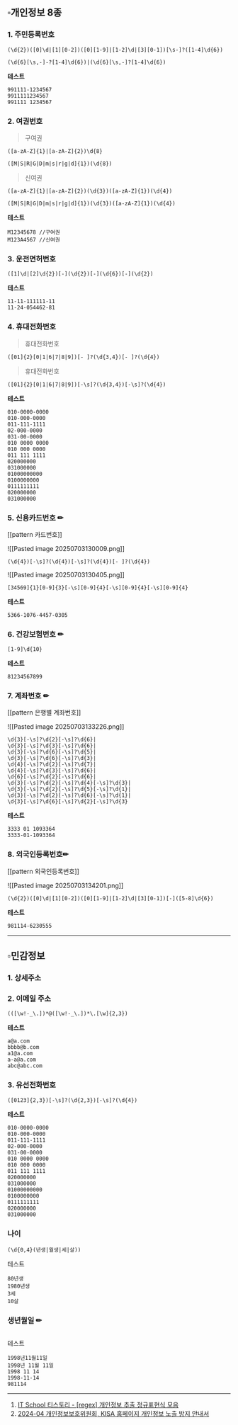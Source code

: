 

## ▫️개인정보 8종


### 1. 주민등록번호

```
(\d{2})([0]\d|[1][0-2])([0][1-9]|[1-2]\d|[3][0-1])[\s-]?([1-4]\d{6})
```

```
(\d{6}[\s,-]-?[1-4]\d{6})|(\d{6}[\s,-]?[1-4]\d{6})
```

**테스트**
```
991111-1234567
9911111234567
991111 1234567
```


### 2. 여권번호


> 구여권
```
([a-zA-Z]{1}|[a-zA-Z]{2})\d{8}
```
```
([M|S|R|G|D|m|s|r|g|d]{1})(\d{8})
```
> 신여권
```
([a-zA-Z]{1}|[a-zA-Z]{2})(\d{3})([a-zA-Z]{1})(\d{4})
```
```
([M|S|R|G|D|m|s|r|g|d]{1})(\d{3})([a-zA-Z]{1})(\d{4})
```


**테스트**
```
M12345678 //구여권
M123A4567 //신여권
```


### 3. 운전면허번호

```
([1]\d|[2]\d{2})[-](\d{2})[-](\d{6})[-](\d{2})
```

**테스트**
```
11-11-111111-11
11-24-054462-81
```


### 4. 휴대전화번호

> 휴대전화번호
```
([01]{2}[0|1|6|7|8|9])[- ]?(\d{3,4})[- ]?(\d{4})
```
> 휴대전화번호
```
([01]{2}[0|1|6|7|8|9])[-\s]?(\d{3,4})[-\s]?(\d{4})
```

**테스트**
```
010-0000-0000
010-000-0000
011-111-1111
02-000-0000
031-00-0000
010 0000 0000
010 000 0000
011 111 1111
020000000
031000000
01000000000
0100000000
0111111111
020000000
031000000
```


### 5. 신용카드번호 ✏
[[pattern 카드번호]]

![[Pasted image 20250703130009.png]]
```
(\d{4})[-\s]?(\d{4})[-\s]?(\d{4})[- ]?(\d{4})
```


![[Pasted image 20250703130405.png]]
```
[34569]{1}[0-9]{3}[-\s][0-9]{4}[-\s][0-9]{4}[-\s][0-9]{4}
```

**테스트**
```
5366-1076-4457-0305
```


### 6. 건강보험번호 ✏

```
[1-9]\d{10}
```

**테스트**
```
81234567899
```


### 7. 계좌번호 ✏
[[pattern 은행별 계좌번호]]

![[Pasted image 20250703133226.png]]

```
\d{3}[-\s]?\d{2}[-\s]?\d{6}|
\d{3}[-\s]?\d{3}[-\s]?\d{6}|
\d{3}[-\s]?\d{6}[-\s]?\d{5}|
\d{3}[-\s]?\d{6}[-\s]?\d{3}|
\d{4}[-\s]?\d{2}[-\s]?\d{7}|
\d{4}[-\s]?\d{3}[-\s]?\d{6}|
\d{6}[-\s]?\d{2}[-\s]?\d{6}|
\d{3}[-\s]?\d{2}[-\s]?\d{4}[-\s]?\d{3}|
\d{3}[-\s]?\d{2}[-\s]?\d{5}[-\s]?\d{1}|
\d{3}[-\s]?\d{2}[-\s]?\d{6}[-\s]?\d{1}|
\d{3}[-\s]?\d{6}[-\s]?\d{2}[-\s]?\d{3}
```

**테스트**
```
3333 01 1093364
3333-01-1093364

```



### 8. 외국인등록번호✏

[[pattern 외국인등록번호]]

![[Pasted image 20250703134201.png]]

```
(\d{2})([0]\d|[1][0-2])([0][1-9]|[1-2]\d|[3][0-1])[-]([5-8]\d{6})
```

**테스트**
```
981114-6230555
```



---

## ▫️민감정보

### 1. 상세주소


### 2. 이메일 주소

```
(([\w!-_\.])*@([\w!-_\.])*\.[\w]{2,3})
```

**테스트**
```
a@a.com
bbbb@b.com
a1@a.com
a-a@a.com
abc@abc.com
```

### 3. 유선전화번호

```
([0123]{2,3})[-\s]?(\d{2,3})[-\s]?(\d{4})
```

**테스트**
```
010-0000-0000
010-000-0000
011-111-1111
02-000-0000
031-00-0000
010 0000 0000
010 000 0000
011 111 1111
020000000
031000000
01000000000
0100000000
0111111111
020000000
031000000
```



### 나이

```
(\d{0,4}(년생|월생|세|살))
```

테스트
```
80년생
1980년생
3세
10살
```


### 생년월일 ✏

```

```

테스트
```
1998년11월11일
1998년 11월 11일
1998 11 14
1998-11-14
981114
```





---

1) [IT School 티스토리 - [regex] 개인정보 추출 정규표현식 모음](https://info-lab.tistory.com/292)
2) [2024-04 개인정보보호위원회, KISA 홈페이지 개인정보 노출 방지 안내서](https://www.privacy.go.kr/front/bbs/bbsView.do?bbsNo=BBSMSTR_000000000049&bbscttNo=20775)

